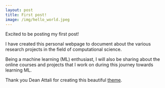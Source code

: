 ```yaml
---
layout: post
title: First post!
image: /img/hello_world.jpeg
---
```


Excited to be posting my first post! 

I have created this personal webpage to document about the various research projects in the field of computational science.    

Being a machine learning (ML) enthusiast, I will also be sharing about the online courses and projects that I work on during this journey towards learning ML.           

Thank you Dean Attali for creating this beautiful [theme](https://github.com/daattali/beautiful-jekyll).    
